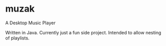 # muzak
A Desktop Music Player

Written in Java. Currently just a fun side project. Intended to allow nesting of playlists.

